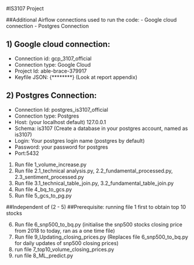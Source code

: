 
#IS3107 Project

##Additional Airflow connections used to run the code:
    - Google cloud connection
    - Postgres Connection


## 1) Google cloud connection:

 - Connection id: gcp_3107_official
 - Connection type: Google Cloud
 - Project Id: able-brace-379917
 - Keyfile JSON: {********} (Look at report appendix)



## 2) Postgres Connection: 

- Connection Id: postgres_is3107_official
- Connection type: Postgres
- Host: (your localhost default) 127.0.0.1
- Schema: is3107 (Create a database in your postgres account, named as is3107)
- Login: Your postgres login name (postgres by default)
- Password: your password for postgres
- Port:5432




1. Run file 1_volume_increase.py 
2. Run file 2.1_technical analysis.py, 2.2_fundamental_processed.py, 2.3_sentiment_processed.py 
3. Run file 3.1_technical_table_join.py, 3.2_fundamental_table_join.py
4. Run file 4_bq_to_gcs.py
5. Run file 5_gcs_to_pg.py

##Independent of (2 - 5)
##Prerequisite: running file 1 first to obtain top 10 stocks

6. Run file 6_snp500_to_bq.py (initialise the snp500 stocks closing price from 2018 to today, ran as a one time file)
7. Run file 9_Updating_closing_prices.py (Replaces file 6_snp500_to_bq.py for daily updates of snp500 closing prices)
8. run file 7_top10_volume_closing_prices.py
9. run file 8_ML_predict.py
